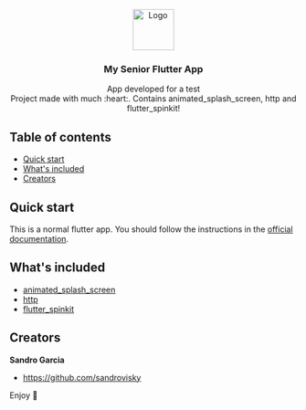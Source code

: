 <p align="center">
  <a href="https://flutter.io/">
    <img src="https://user-images.githubusercontent.com/51419598/152648731-567997ec-ac1c-4a9c-a816-a1fb1882abbe.png" alt="Logo" width=72 height=72>
  </a>

  <h3 align="center">My Senior Flutter App</h3>

  <p align="center">
    App developed for a test
    <br>
    Project made with much :heart:. Contains animated_splash_screen, http and flutter_spinkit!
    <br>
  </p>
</p>

## Table of contents

- [Quick start](#quick-start)
- [What's included](#whats-included)
- [Creators](#creators)

## Quick start

This is a normal flutter app. You should follow the instructions in the [official documentation](https://flutter.io/docs/get-started/install).

## What's included

- [animated_splash_screen](https://pub.dev/packages/animated_splash_screen)
- [http](https://pub.dev/packages/http)
- [flutter_spinkit](https://pub.dev/packages/flutter_spinkit)


## Creators

**Sandro Garcia**

- <https://github.com/sandrovisky>

Enjoy :metal:
